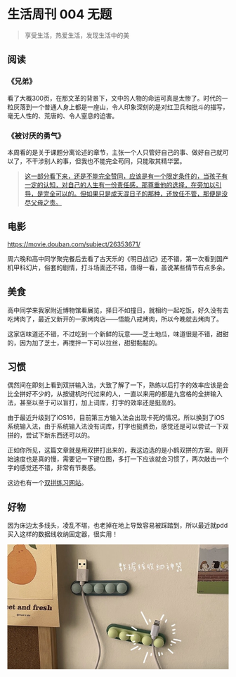 # 生活周刊 004 无题

> 享受生活，热爱生活，发现生活中的美

## 阅读

### 《兄弟》

看了大概300页，在那文革的背景下，文中的人物的命运可真是太惨了。时代的一粒灰落到一个普通人身上都是一座山，令人印象深刻的是对红卫兵和批斗的描写，毫无人性的、荒唐的、令人窒息的迫害。

### 《被讨厌的勇气》

本周看的是关于课题分离论述的章节，主张一个人只管好自己的事、做好自己就可以了，不干涉别人的事，但我也不能完全苟同，只能取其精华罢。

> [这一部分看下来，还是不能完全赞同，应该是有一个限定条件的，当孩子有一定的认知，对自己的人生有一份责任感，那尊重他的选择，在旁加以引导，是完全可以的。但如果只是成天混日子的那种，还放任不管，那便是没尽父母之责。](https://weread.qq.com/wrpage/book/review/212483358_7BfP0fflb)

## 电影
<https://movie.douban.com/subject/26353671/>

周六晚和高中同学聚完餐后去看了古天乐的《明日战记》还不错，第一次看到国产机甲科幻片，俗套的剧情，打斗场面还不错，值得一看，虽说某些情节有点多余。

## 美食
高中同学来我家附近博物馆看展览，择日不如撞日，就相约一起吃饭，好久没有去吃烤肉了，最近又新开的一家烤肉店——悟能八戒烤肉，所以今晚就去烤肉了。

这家店味道还不错，不过吃到一个新鲜的玩意——芝士地瓜，味道很是不错，甜甜的，因为加了芝士，再搅拌一下可以拉丝，甜甜黏黏的。

## 习惯
偶然间在即刻上看到双拼输入法，大致了解了一下，熟练以后打字的效率应该是会比全拼好不少的，从按键机时代过来的人，一直以来用的都是九宫格的全拼输入法，甚至以至于可以盲打，加上词库，打字的效率还是挺高的。

由于最近升级到了iOS16，目前第三方输入法会出现卡死的情况，所以换到了iOS系统输入法，由于系统输入法没有词库，打字也挺费劲，感觉还是可以尝试一下双拼的，尝试下新东西还可以的。

正如你所见，这篇文章就是用双拼打出来的，我这边选的是小鹤双拼的方案。刚开始速度也是真的慢，需要记一下键位图，多打一下应该就会习惯了，两次敲击一个字的感觉还不错，非常有节奏感。

这边也有一个[双拼练习网站](https://api.ihint.me/shuang/)。

## 好物
因为床边太多线头，凌乱不堪，也老掉在地上导致容易被踩踏到，所以最近就pdd买入这样的数据线收纳固定器，很实用！

![](https://raw.githubusercontent.com/nullUfull/MyPicBed/main/IMG_1549.jpg)
